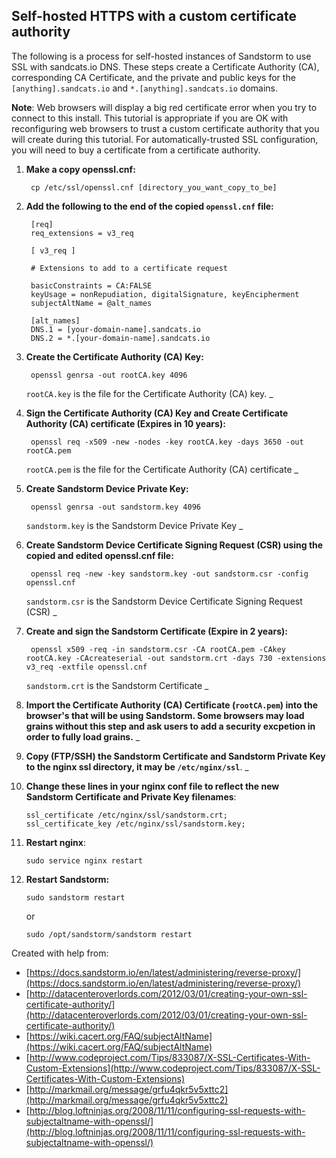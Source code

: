<!--

(Using an HTML comment to comment out documentation that we want users not
to see, but that I want to write right now.

## Sandstorm and HTTPS

### Automatic HTTPS for Sandcats.io users (PROPOSED)

**NOTE**: This section documents PROPOSED NEW behavior of Sandstorm, not behavior that works today.

For new Sandstorm installations, HTTPS is (in the future) enabled by
default. Sandstorm listens on port 443 for HTTPS connections and port
80 for HTTP connections.

When HTTPS mode is enabled (by setting the `HTTPS_PORT` configuration
option), the Sandstorm software (in the future) uses port 443 for all
traffic to the Sandstorm shell. If any requests come in on port 80,
Sandstorm serves a HTTP redirect.

Sandstorm grains can publish static content to the web on whatever
domain the user wants. Since the Sandstorm software can't currently
get a valid HTTPS certificate for all domain names, it serves static
publishing content over HTTP as well as HTTPS.

#### Enabling HTTPS for an existing Sandstorm server

**NOTE**: This section documents PROPOSED NEW behavior of Sandstorm, not behavior that works today.

If you are using the `sandcats.io` DNS service, you can (in the
future) migrate from running Sandstorm on port 6080 (perhaps with a
reverse-proxy) to having Sandstorm own port 443 (HTTPS) and port 80
(HTTP).

In this example, we presume your server is on
_example.sandcats.io_. We also assume your Sandstorm server runs on
port 6080 currently.

This process will require reconfiguring any OAuth login providers like
Google or GitHub, so it may take you up to thirty minutes to complete.

First, enable HTTPS by (in the future) by modifying your Sandstorm
configuration file (`sudo nano -w /opt/sandstorm/sandstorm.conf`) to add a
`HTTPS_PORT=` configuration value as follows.

```bash
HTTPS_PORT=443
```

Now, stop and start Sandstorm:

```bash
sudo sandstorm stop
sudo sandstorm start
```

Sandstorm will continue to operate as before on port 6080. In
addition, Sandstorm will log a message in
`/opt/sandstorm/var/log/sandstorm.log` indicating it is retrieving a
HTTPS certificate for you to use. This process can take about two
minutes. You can read that log by running:

```bash
sudo tail -f /opt/sandstorm/var/log/sandstorm.log
```

Once you see a message indicating `Sandstorm has successfully received
a HTTPS certificate`, it is safe to reconfigure Sandstorm to use HTTPS
by default. To do that, make the following changes to your
`sandstorm.conf` file.

```bash
PORT=80,6080
HTTPS_PORT=443
BASE_URL=https://example.sandcats.io
WILDCARD_HOST=*.example.sandcats.io
```

If you chose the default HTTPS port (443), you do not need to specify
a port number in the `BASE_URL` or `WILDCARD_HOST`. We recommend this
configuration with multiple `PORT=` values so that Sandstorm listens
on two standard ports, 443 (HTTPS) and 80 (HTTP), and still listens on
port 6080 in case anyone else links to your server on port 6080.

Having made these changes, you will need to restart Sandstorm.

```bash
sudo sandstorm stop
sudo sandstorm start
```

You can now visit your

*NOTE* that if you had Google or GitHub login enabled (or other OAuth
providers), the change in `BASE_URL` means that you need to
reconfigure those services. You can log into Sandstorm in a special admin
mode by running:

```bash
sudo sandstorm admin-token
```

and follow the prompts to configure Google and/or GitHub login
again. Once you have saved those settings, sign in via the top-right
corner of Sandstorm.

**Congratulations!** You're now using HTTPS, also known as TLS and
SSL.

### How multiple ports affect the shell, grains, and static publishing

When HTTPS is enabled, Sandstorm (in the future) serves its interface
(the shell and all grains) over HTTPS only. If such a request destined
on any other port, Sandstorm responds with a HTTP redirect to the
HTTPS version.

Sandstorm serves (in the future) static publishing content on HTTPS as
well as HTTP (ports 6080 and 80 in the above configuration). This way,
if you use WordPress or other publishing apps on Sandstorm, visitors
can reach those sites even if you do not have a valid HTTPS
certificate for those domain names.

This will result in duplicate content, where the same web pages are
available on port 80 and 6080. Based on our understanding of [how
duplicate content is handled by search
engines](https://support.google.com/webmasters/answer/66359?hl=en),
this will not be a problem for your site's ranking. In the long run,
consider turning off port 6080 by removing it from the `PORT=` line.
If you think the Sandstorm code should support something more
complicated involving (for example) HTTP redirects, please file a bug
so we can make sure we're serving your needs.

-->

## Self-hosted HTTPS with a custom certificate authority

The following is a process for self-hosted instances of Sandstorm to use SSL with sandcats.io DNS. These steps create a Certificate Authority (CA), corresponding CA Certificate, and the private and public keys for the `[anything].sandcats.io` and `*.[anything].sandcats.io` domains.

**Note**: Web browsers will display a big red certificate error when you try to connect to this install. This tutorial is appropriate if you are OK with reconfiguring web browsers to trust a custom certificate authority that you will create during this tutorial. For automatically-trusted SSL configuration, you will need to buy a certificate from a certificate authority.

1. **Make a copy openssl.cnf:**

        cp /etc/ssl/openssl.cnf [directory_you_want_copy_to_be]


2. **Add the following to the end of the copied `openssl.cnf` file:**

        [req]
        req_extensions = v3_req

        [ v3_req ]

        # Extensions to add to a certificate request

        basicConstraints = CA:FALSE
        keyUsage = nonRepudiation, digitalSignature, keyEncipherment
        subjectAltName = @alt_names

        [alt_names]
        DNS.1 = [your-domain-name].sandcats.io
        DNS.2 = *.[your-domain-name].sandcats.io

3. **Create the Certificate Authority (CA) Key:**

        openssl genrsa -out rootCA.key 4096
    `rootCA.key` is the file for the Certificate Authority (CA) key.
    _

4. **Sign the Certificate Authority (CA) Key and Create Certificate Authority (CA) certificate (Expires in 10 years):**

        openssl req -x509 -new -nodes -key rootCA.key -days 3650 -out rootCA.pem

    `rootCA.pem` is the file for the Certificate Authority (CA) certificate
    _

5. **Create Sandstorm Device Private Key:**

        openssl genrsa -out sandstorm.key 4096

    `sandstorm.key` is the Sandstorm Device Private Key
    _

6. **Create Sandstorm Device Certificate Signing Request (CSR) using the copied and edited openssl.cnf file:**

        openssl req -new -key sandstorm.key -out sandstorm.csr -config openssl.cnf

    `sandstorm.csr` is the Sandstorm Device Certificate Signing Request (CSR)
    _

7. **Create and sign the Sandstorm Certificate (Expire in 2 years):**

        openssl x509 -req -in sandstorm.csr -CA rootCA.pem -CAkey rootCA.key -CAcreateserial -out sandstorm.crt -days 730 -extensions v3_req -extfile openssl.cnf

    `sandstorm.crt` is the Sandstorm Certificate
    _

8. **Import the Certificate Authority (CA) Certificate (`rootCA.pem`) into the browser's that will be using Sandstorm. Some browsers may load grains without this step and ask users to add a security excpetion in order to fully load grains.**
_

9. **Copy (FTP/SSH) the Sandstorm Certificate and Sandstorm Private Key to the nginx ssl directory, it may be `/etc/nginx/ssl`**.
_

10. **Change these lines in your nginx conf file to reflect the new Sandstorm Certificate and Private Key filenames**:

        ssl_certificate /etc/nginx/ssl/sandstorm.crt;
        ssl_certificate_key /etc/nginx/ssl/sandstorm.key;

11. **Restart nginx**:

        sudo service nginx restart

12. **Restart Sandstorm:**

        sudo sandstorm restart
    or

        sudo /opt/sandstorm/sandstorm restart


Created with help from:

* [https://docs.sandstorm.io/en/latest/administering/reverse-proxy/](https://docs.sandstorm.io/en/latest/administering/reverse-proxy/)
* [http://datacenteroverlords.com/2012/03/01/creating-your-own-ssl-certificate-authority/](http://datacenteroverlords.com/2012/03/01/creating-your-own-ssl-certificate-authority/)
* [https://wiki.cacert.org/FAQ/subjectAltName](https://wiki.cacert.org/FAQ/subjectAltName)
* [http://www.codeproject.com/Tips/833087/X-SSL-Certificates-With-Custom-Extensions](http://www.codeproject.com/Tips/833087/X-SSL-Certificates-With-Custom-Extensions)
* [http://markmail.org/message/grfu4qkr5v5xttc2](http://markmail.org/message/grfu4qkr5v5xttc2)
* [http://blog.loftninjas.org/2008/11/11/configuring-ssl-requests-with-subjectaltname-with-openssl/](http://blog.loftninjas.org/2008/11/11/configuring-ssl-requests-with-subjectaltname-with-openssl/)
